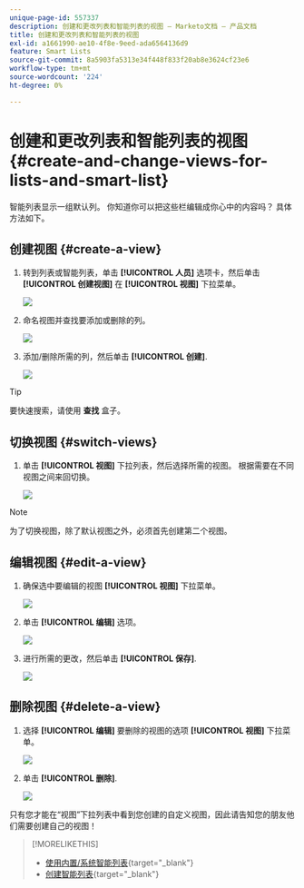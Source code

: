 ```yaml
---
unique-page-id: 557337
description: 创建和更改列表和智能列表的视图 — Marketo文档 — 产品文档
title: 创建和更改列表和智能列表的视图
exl-id: a1661990-ae10-4f8e-9eed-ada6564136d9
feature: Smart Lists
source-git-commit: 8a5903fa5313e34f448f833f20ab8e3624cf23e6
workflow-type: tm+mt
source-wordcount: '224'
ht-degree: 0%

---
```


# 创建和更改列表和智能列表的视图 {#create-and-change-views-for-lists-and-smart-list}

智能列表显示一组默认列。 你知道你可以把这些栏编辑成你心中的内容吗？ 具体方法如下。

## 创建视图 {#create-a-view}

1. 转到列表或智能列表，单击 **[!UICONTROL 人员]** 选项卡，然后单击 **[!UICONTROL 创建视图]** 在 **[!UICONTROL 视图]** 下拉菜单。

   ![](assets/smartlist-createview.png)

1. 命名视图并查找要添加或删除的列。

   ![](assets/image2014-9-12-11-3a23-3a53.png)

1. 添加/删除所需的列，然后单击 **[!UICONTROL 创建]**.

   ![](assets/image2014-9-12-11-3a24-3a7.png)

>[!TIP]
>
>要快速搜索，请使用 **查找** 盒子。

## 切换视图 {#switch-views}

1. 单击 **[!UICONTROL 视图]** 下拉列表，然后选择所需的视图。 根据需要在不同视图之间来回切换。

   ![](assets/smartlist-customviewchoose.png)

>[!NOTE]
>
> 为了切换视图，除了默认视图之外，必须首先创建第二个视图。

## 编辑视图 {#edit-a-view}

1. 确保选中要编辑的视图 **[!UICONTROL 视图]** 下拉菜单。

   ![](assets/smartlist-customviewchoose.png)

1. 单击 **[!UICONTROL 编辑]** 选项。

   ![](assets/smartlist-editcustomview.png)

1. 进行所需的更改，然后单击 **[!UICONTROL 保存]**.

   ![](assets/image2014-9-12-11-3a27-3a19.png)

## 删除视图 {#delete-a-view}

1. 选择 **[!UICONTROL 编辑]** 要删除的视图的选项 **[!UICONTROL 视图]** 下拉菜单。

   ![](assets/smartlist-editcustomview.png)

1. 单击 **[!UICONTROL 删除]**.

   ![](assets/image2014-9-12-11-3a27-3a39.png)

只有您才能在“视图”下拉列表中看到您创建的自定义视图，因此请告知您的朋友他们需要创建自己的视图！

>[!MORELIKETHIS]
>
>* [使用内置/系统智能列表](/help/marketo/product-docs/core-marketo-concepts/smart-lists-and-static-lists/using-smart-lists/use-built-in-system-smart-lists.md){target="_blank"}
>* [创建智能列表](/help/marketo/product-docs/core-marketo-concepts/smart-lists-and-static-lists/creating-a-smart-list/create-a-smart-list.md){target="_blank"}
